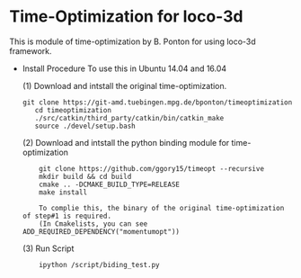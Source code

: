 # Time-Optimization for loco-3d
This is module of time-optimization by B. Ponton for using loco-3d framework.

- Install Procedure
	To use this in Ubuntu 14.04 and 16.04

	(1) Download and intstall the original time-optimization.
	```
	git clone https://git-amd.tuebingen.mpg.de/bponton/timeoptimization
	   cd timeoptimization
	   ./src/catkin/third_party/catkin/bin/catkin_make
	   source ./devel/setup.bash
	```
	(2) Download and intstall the python binding module for time-optimization 
	```
	    git clone https://github.com/ggory15/timeopt --recursive
	    mkdir build && cd build
		cmake .. -DCMAKE_BUILD_TYPE=RELEASE
		make install
	   
	    To complie this, the binary of the original time-optimization of step#1 is required.
	    (In Cmakelists, you can see ADD_REQUIRED_DEPENDENCY("momentumopt"))
	```
	(3) Run Script

	```
	    ipython /script/biding_test.py
```




